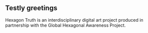 ## Testly greetings

Hexagon Truth is an interdisciplinary digital art project produced in partnership with the Global Hexagonal Awareness Project.
